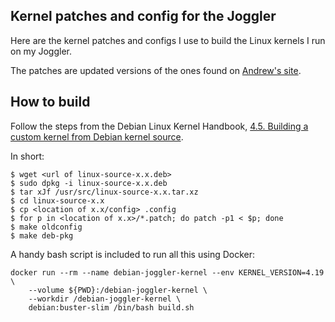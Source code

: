 ## Kernel patches and config for the Joggler

Here are the kernel patches and configs I use to build the Linux kernels I
run on my Joggler.

The patches are updated versions of the ones found on
[Andrew's site](http://birdslikewires.co.uk/download/openframe/kernel/).

## How to build

Follow the steps from the Debian Linux Kernel Handbook,
[4.5. Building a custom kernel from Debian kernel source](https://kernel-team.pages.debian.net/kernel-handbook/ch-common-tasks.html#s-common-building).

In short:

```shell
$ wget <url of linux-source-x.x.deb>
$ sudo dpkg -i linux-source-x.x.deb
$ tar xJf /usr/src/linux-source-x.x.tar.xz
$ cd linux-source-x.x
$ cp <location of x.x/config> .config
$ for p in <location of x.x>/*.patch; do patch -p1 < $p; done
$ make oldconfig
$ make deb-pkg
```

A handy bash script is included to run all this using Docker:

```shell
docker run --rm --name debian-joggler-kernel --env KERNEL_VERSION=4.19 \
    --volume ${PWD}:/debian-joggler-kernel \
    --workdir /debian-joggler-kernel \
    debian:buster-slim /bin/bash build.sh
```
